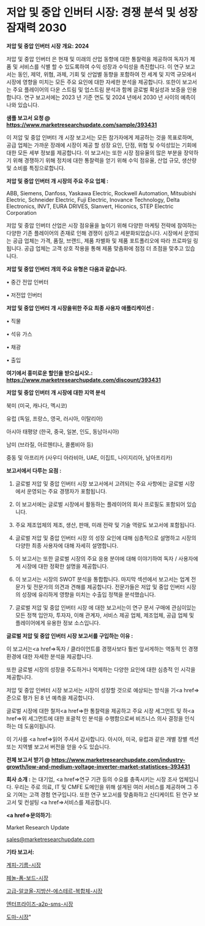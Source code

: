 # 저압 및 중압 인버터 시장: 경쟁 분석 및 성장 잠재력 2030

<strong>저압 및 중압 인버터 시장 개요: 2024</strong>

저압 및 중압 인버터 은 현재 및 미래의 산업 동향에 대한 통찰력을 제공하여 독자가 제품 및 서비스를 식별 할 수 있도록하여 수익 성장과 수익성을 촉진합니다. 이 연구 보고서는 동인, 제약, 위협, 과제, 기회 및 산업별 동향을 포함하여 전 세계 및 지역 규모에서 시장에 영향을 미치는 모든 주요 요인에 대한 자세한 분석을 제공합니다. 또한이 보고서는 주요 플레이어의 다운 스트림 및 업스트림 분석과 함께 글로벌 확실성과 보증을 인용합니다. 연구 보고서에는 2023 년 기준 연도 및 2024 년에서 2030 년 사이의 예측이 나와 있습니다.



<strong>샘플 보고서 요청 @ <a href=https://www.marketresearchupdate.com/sample/393431>https://www.marketresearchupdate.com/sample/393431</a></strong>

이 저압 및 중압 인버터 개 시장 보고서는 모든 참가자에게 제공하는 것을 목표로하며, 공급 업체는 가까운 장래에 시장이 제공 할 성장 요인, 단점, 위협 및 수익성있는 기회에 대한 모든 세부 정보를 제공합니다. 이 보고서는 또한 시장 점유율의 많은 부분을 장악하기 위해 경쟁하기 위해 정치에 대한 통찰력을 얻기 위해 수익 점유율, 산업 규모, 생산량 및 소비를 특징으로합니다.



<strong>저압 및 중압 인버터 개 시장의 주요 주요 업체 :</strong>

ABB, Siemens, Danfoss, Yaskawa Electric, Rockwell Automation, Mitsubishi Electric, Schneider Electric, Fuji Electric, Inovance Technology, Delta Electronics, INVT, EURA DRIVES, Slanvert, Hiconics, STEP Electric Corporation

저압 및 중압 인버터 산업은 시장 점유율을 높이기 위해 다양한 마케팅 전략에 참여하는 다양한 기존 플레이어의 존재로 인해 경쟁이 심하고 세분화되었습니다. 시장에서 운영되는 공급 업체는 가격, 품질, 브랜드, 제품 차별화 및 제품 포트폴리오에 따라 프로파일 링됩니다. 공급 업체는 고객 상호 작용을 통해 제품 맞춤화에 점점 더 초점을 맞추고 있습니다.



<strong>저압 및 중압 인버터 개의 주요 유형은 다음과 같습니다.</strong>

• 중간 전압 인버터

• 저전압 인버터



<strong>저압 및 중압 인버터 개 시장을위한 주요 최종 사용자 애플리케이션 :</strong>

• 직물

• 석유 가스

• 채광

• 출입



<strong>여기에서 흥미로운 할인을 받으십시오.: <a href=https://www.marketresearchupdate.com/discount/393431>https://www.marketresearchupdate.com/discount/393431</a></strong>



<strong>저압 및 중압 인버터 개 시장에 대한 지역 분석</strong>

북미 (미국, 캐나다, 멕시코)

유럽 (독일, 프랑스, 영국, 러시아, 이탈리아)

아시아 태평양 (한국, 중국, 일본, 인도, 동남아시아)

남미 (브라질, 아르헨티나, 콜롬비아 등)

중동 및 아프리카 (사우디 아라비아, UAE, 이집트, 나이지리아, 남아프리카)



<strong>보고서에서 다루는 요점 :</strong>

1. 글로벌 저압 및 중압 인버터 시장 보고서에서 고려되는 주요 사항에는 글로벌 시장에서 운영되는 주요 경쟁자가 포함됩니다.

2. 이 보고서에는 글로벌 시장에서 활동하는 플레이어의 회사 프로필도 포함되어 있습니다.

3. 주요 제조업체의 제조, 생산, 판매, 미래 전략 및 기술 역량도 보고서에 포함됩니다.

4. 글로벌 저압 및 중압 인버터 시장 의 성장 요인에 대해 심층적으로 설명하고 시장의 다양한 최종 사용자에 대해 자세히 설명합니다.

5. 이 보고서는 또한 글로벌 시장의 주요 응용 분야에 대해 이야기하여 독자 / 사용자에게 시장에 대한 정확한 설명을 제공합니다.

6. 이 보고서는 시장의 SWOT 분석을 통합합니다. 마지막 섹션에서 보고서는 업계 전문가 및 전문가의 의견과 견해를 제공합니다. 전문가들은 저압 및 중압 인버터 시장의 성장에 유리하게 영향을 미치는 수출입 정책을 분석했습니다.

7. 글로벌 저압 및 중압 인버터 시장 에 대한 보고서는이 연구 문서 구매에 관심이있는 모든 정책 입안자, 투자자, 이해 관계자, 서비스 제공 업체, 제조업체, 공급 업체 및 플레이어에게 유용한 정보 소스입니다.



<strong>글로벌 저압 및 중압 인버터 시장 보고서를 구입하는 이유 :</strong>

이 보고서는<a href=>독자 / 클</a>라이언트를 경쟁사보다 훨씬 앞서게하는 역동적 인 경쟁 환경에 대한 자세한 분석을 제공합니다.

또한 글로벌 시장의 성장을 주도하거나 억제하는 다양한 요인에 대한 심층적 인 시각을 제공합니다.

저압 및 중압 인버터 시장 보고서는 시장이 성장할 것으로 예상되는 방식을 기<a href=>준으로</a> 평가 된 8 년 예측을 제공합니다.

글로벌 시장에 대한 철저<a href=>한 통찰력</a>을 제공하고 주요 시장 세그먼트 및 하<a href=>위 세그</a>먼트에 대한 포괄적 인 분석을 수행함으로써 비즈니스 의사 결정을 인식하는 데 도움이됩니다.

이 기사를 <a href=>읽어 주</a>셔서 감사합니다. 아시아, 미국, 유럽과 같은 개별 장별 섹션 또는 지역별 보고서 버전을 얻을 수도 있습니다.



<strong>전체 보고서 받기 @ <a href=https://www.marketresearchupdate.com/industry-growth/low-and-medium-voltage-inverter-market-statistices-393431>https://www.marketresearchupdate.com/industry-growth/low-and-medium-voltage-inverter-market-statistices-393431</a></strong>



<strong>회사 소개 :</strong>
는 대기업, <a href=>연구 기</a>관 등의 수요를 충족시키는 시장 조사 업체입니다. 우리는 주로 의료, IT 및 CMFE 도메인을 위해 설계된 여러 서비스를 제공하며 그 주요 기여는 고객 경험 연구입니다. 또한 연구 보고서를 맞춤화하고 신디케이트 된 연구 보고서 및 컨설팅 <a href=>서비</a>스를 제공합니다.



<strong><a href=>문의하기:</a></strong>

Market Research Update

sales@marketresearchupdate.com



<strong>기타 보고서:</strong>

<a href=https://www.linkedin.com/pulse/계피-기름-시장-진입-전략-및-위험-평가2029년-analytics-alchemy-360-analysis/>계피-기름-시장</a>

<a href=https://www.linkedin.com/pulse/페놀-폼-보드-시장-동향-및-성장-전망-isdailynews-cahrf/>페놀-폼-보드-시장</a>

<a href=https://www.linkedin.com/pulse/고급-알코올-지방산-에스테르-복합체-시장-현재-및-미래-성장-2029-oozgf/>고급-알코올-지방산-에스테르-복합체-시장</a>

<a href=https://www.linkedin.com/pulse/엔터프라이즈-a2p-sms-시장-규모-및-성장-2023-consumer-connection-chronicles-24--ljoxf/>엔터프라이즈-a2p-sms-시장</a>

<a href=https://www.linkedin.com/pulse/도마-시장-세분화-연구-및-목표-고객2029년-consumer-connection-chronicles-24--lm2kf/>도마-시장</a>"
